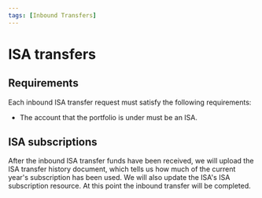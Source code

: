 ```yaml
---
tags: [Inbound Transfers]
---
```


# ISA transfers

## Requirements

Each inbound ISA transfer request must satisfy the following requirements:

- The account that the portfolio is under must be an ISA.

## ISA subscriptions

After the inbound ISA transfer funds have been received, we will upload the ISA transfer history document, which tells us how much of the current year's subscription has been used. We will also update the ISA's ISA subscription resource. At this point the inbound transfer will be completed.